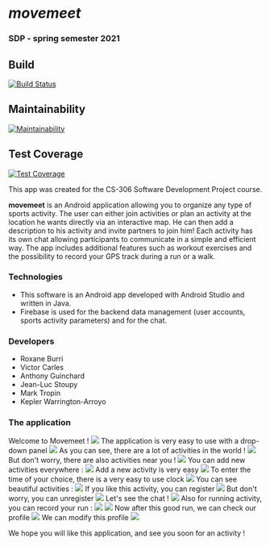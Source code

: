 # *movemeet*

### SDP - spring semester 2021

## Build
[![Build Status](https://api.cirrus-ci.com/github/movemeet/movemeet.svg)](https://cirrus-ci.com/github/movemeet/movemeet)

## Maintainability
[![Maintainability](https://api.codeclimate.com/v1/badges/23a7b536f058d3bfda16/maintainability)](https://codeclimate.com/github/movemeet/movemeet/maintainability)

## Test Coverage
[![Test Coverage](https://api.codeclimate.com/v1/badges/23a7b536f058d3bfda16/test_coverage)](https://codeclimate.com/github/movemeet/movemeet/test_coverage)

This app was created for the CS-306 Software Development Project course.

**movemeet** is an Android application allowing you to organize any type of sports activity. The user can either join activities or plan an activity at the location he wants directly via an interactive map. He can then add a description to his activity and invite partners to join him! Each activity has its own chat allowing participants to communicate in a simple and efficient way. The app includes additional features such as workout exercises and the possibility to record your GPS track during a run or a walk.

### Technologies
* This software is an Android app developed with Android Studio and written in Java.
* Firebase is used for the backend data management (user accounts, sports activity parameters) and for the chat.

### Developers
* Roxane Burri
* Victor Carles
* Anthony Guinchard
* Jean-Luc Stoupy
* Mark Tropin
* Kepler Warrington-Arroyo

### The application
Welcome to Movemeet !
<img src="Application_screenshots/home.jpg"/>
The application is very easy to use with a drop-down panel
<img src="Application_screenshots/navigation_view.jpg"/>
As you can see, there are a lot of activities in the world !
<img src="Application_screenshots/main_world.jpg"/>
But don't worry, there are also activities near you !
<img src="Application_screenshots/main_zoom.jpg"/>
You can add new activities everywhere :
<img src="Application_screenshots/addActivity.jpg"/>
Add a new activity is very easy
<img src="Application_screenshots/new_activity.jpg"/>
To enter the time of your choice, there is a very easy to use clock
<img src="Application_screenshots/time.jpg"/>
You can see beautiful activities :
<img src="Application_screenshots/windsurf.jpg"/>
If you like this activity, you can register
<img src="Application_screenshots/register.jpg"/>
But don't worry, you can unregister
<img src="Application_screenshots/unregister_and_description.jpg"/>
Let's see the chat !
<img src="Application_screenshots/chat.jpg"/>
Also for running activity, you can record your run :
<img src="Application_screenshots/before_record.jpg"/>
<img src="Application_screenshots/after_record.jpg"/>
Now after this good run, we can check our profile 
<img src="Application_screenshots/profile.jpg"/>
We can modify this profile
<img src="Application_screenshots/modify_profile.jpg"/>
   
   
We hope you will like this application, and see you soon for an activity !
